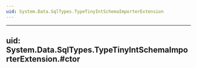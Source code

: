 ```yaml
---
uid: System.Data.SqlTypes.TypeTinyIntSchemaImporterExtension
---
```


---
uid: System.Data.SqlTypes.TypeTinyIntSchemaImporterExtension.#ctor
---
